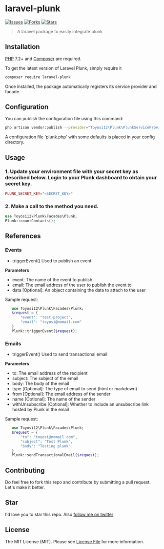 # laravel-plunk

[![Issues](	https://img.shields.io/github/issues/toyosi12/laravel-plunk)](https://github.com/toyosi12/laravel-plunk/issues)
[![Forks](	https://img.shields.io/github/forks/toyosi12/laravel-plunk)](https://github.com/toyosi12/laravel-plunk/network/members)
[![Stars](	https://img.shields.io/github/stars/toyosi12/laravel-plunk)](https://github.com/toyosi12/laravel-plunk/stargazers)

> A laravel package to easily integrate plunk

## Installation

[PHP](https://php.net) 7.2+ and [Composer](https://getcomposer.org) are required.

To get the latest version of Laravel Plunk, simply require it

```bash
composer require laravel-plunk
```
Once installed, the package automatically registers its service provider and facade.


## Configuration
You can publish the configuration file using this command:
```bash
php artisan vendor:publish --provider="Toyosi12\Plunk\PlunkServiceProvider"
```
A configuration file 'plunk.php' with some defaults is placed in your config directory.

## Usage


### 1. Update your environment file with your secret key as described below. Login to your Plunk dashboard to obtain your secret key.
```php
PLUNK_SECRET_KEY="<SECRET_KEY>"
```

### 2. Make a call to the method you need.
```php
use Toyosi12\Plunk\Facades\Plunk;
Plunk::countContacts();
```

 
 ## References

 ### Events
 
 - triggerEvent()
 Used to publish an event

 **Parameters**
 - event: The name of the event to publish
 - email: The email address of the user to publish the event to 
 - data [Optional]: An object containing the data to attach to the user

 Sample request: 
 ```php
    use Toyosi12\Plunk\Facades\Plunk;
    $request = {
        "event": "test-project",
        "email": "toyosi@nomail.com"
    }
    Plunk::triggerEvent($request);
 ```


 ### Emails
 
 - triggerEvent()
 Used to send transactional email

 **Parameters**
- to: The email address of the recipient
- subject: The subject of the email
- body: The body of the email
- type [Optional]: The type of email to send (html or markdown)
- from [Optional]: The email address of the sender
- name [Optional]: The name of the sender
- withUnsubscribe [Optional]: Whether to include an unsubscribe link hosted by Plunk in the email

 Sample request: 
 ```php
    use Toyosi12\Plunk\Facades\Plunk;
    $request = {
        "to": "toyosi@nomail.com",
        "subject": "Test Plunk",
        "body": "Testing plunk"
    }
    Plunk::sendTransactionalEmail($request);
```
 ## Contributing
 Do feel free to fork this repo and contribute by submitting a pull request. Let's make it better.
 
 ## Star
 I'd love you to star this repo. Also [follow me on twitter](https://twitter.com/dev_toyosi)
 
 ## License

The MIT License (MIT). Please see [License File](LICENSE.md) for more information.






